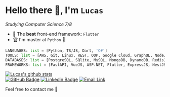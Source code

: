 # Hello there 👋, I'm **`Lucas`**  

_Studying Computer Science 7/8_  

- 📑 The **best** front-end framework: `Flutter`  
- 🏆 I'm master at `Python` 🐍
  
```py
LANGUAGES: list = [Python, TS/JS, Dart, 'C#']
TOOLS: list = [AWS, Git, Linux, REST, OOP, Google Cloud, GraphQL, NodeJS]
DATABASES: list = [PostgreSQL, SQlite, MySQL, MongoDB, DynamoDB, Redis]
FRAMEWORKS: list = [FastAPI, VueJS, ASP.NET, Flutter, ExpressJS, NestJS]
```
[![Lucas's github stats](https://github-readme-stats.vercel.app/api?username=lsglucas&count_private=true&show_icons=true&theme=dark)](https://github.com/lsglucas?tab=repositories)  
[![GitHub Badge](https://img.shields.io/github/followers/lsglucas?color=%23f5f5f5&label=Followers&logo=github&style=plastic)](https://github.com/lsglucas)
[![Linkedin Badge](https://img.shields.io/badge/Linkedin-=?logo=linkedin&style=plastic&color=grey)](https://www.linkedin.com/in/lsglucas/)
[![Email Link](https://img.shields.io/badge/Email-150+d=?logo=ProtonMail&style=plastic&color=grey&logoColor=%23f5f5f5)](mailto:lsglucas@pm.me)  
<!-- [![Medium Badge](https://img.shields.io/badge/Medium-150+=?logo=ProtonMail&style=plastic&color=grey&logoColor=%23f5f5f5)](https://www.linkedin.com/in/lsglucas/)   -->
Feel free to contact me 🤝  
<!-- [![Top Langs](https://github-readme-stats.vercel.app/api/top-langs/?username=lsglucas&layout=compact&theme=dark)](https://github.com/lsglucas/github-readme-stats)   -->

